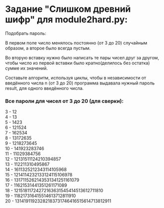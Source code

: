# Задание "Слишком древний шифр" для module2hard.py:
Подобрать пароль:


В первом поле число менялось постоянно (от 3 до 20) случайным образом, а второе было всегда пустым.


Во вторую вставку нужно было написать те пары чисел друг за другом, чтобы число из первой вставки было кратно(делилось без остатка) сумме их значений.


Составьте алгоритм, используя циклы, чтобы в независимости от введённого числа n (от 3 до 20) программа выдавала нужный пароль result, для одного введённого числа.

### Все пароли для чисел от 3 до 20 (для сверки):


3 - 12 <br>
4 - 13 <br>
5 - 1423 <br>
6 - 121524 <br>
7 - 162534 <br>
8 - 13172635 <br>
9 - 1218273645 <br>
10 - 141923283746 <br>
11 - 11029384756 <br>
12 - 12131511124210394857 <br>
13 - 112211310495867 <br>
14 - 1611325212343114105968 <br>
15 - 1214114232133124115106978 <br>
16 - 1317115262143531341251161079 <br>
17 - 11621531441351261171089 <br>
18 - 12151811724272163631545414513612711810 <br>
19 - 118217316415514613712811910<br>
20 - 13141911923282183731746416515614713812911<br>
